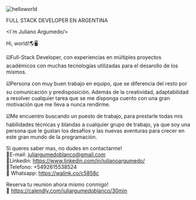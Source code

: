 

![helloworld](https://user-images.githubusercontent.com/99204088/184940610-9c51553a-7c31-4da1-89fe-8ab0e24f26ef.jpeg)
      
      
FULL STACK DEVELOPER EN ARGENTINA 

<I´m Juliano Argumedo/>

Hi, world!🌎🖥

☑️Full-Stack Developer, con experiencias en múltiples proyectos académicos con muchas tecnologias utilizadas para el desarollo de los mismos.

☑️Persona con muy buen trabajo en equipo, que se diferencia del resto por su comunicación y predisposición. Además de la creatividad, adaptabilidad a resolver cualquier tarea que se me disponga cuento con una gran motivación que me lleva a nunca rendirme.

☑️Me encuentro buscando un puesto de trabajo, para prestarle todas mis habilidades técnicas y blandas a cualquier grupo de trabajo, ya que soy una persona que le gustan los desafíos y las nuevas aventuras para crecer en este gran mundo de la programación.

Si queres saber mas, no dudes en contactarme! <br/>
📌E-mail: juliargumedoblanco@gmail.com <br/>
📌Linkedin: https://www.linkedin.com/in/julianoargumedo/ <br/>
📌Telefono: +5492615538524  <br/>
📌 Whatsapp: https://walink.co/c5858c  <br/>

Reserva tu reunion ahora mismo conmigo!  <br/>
📌 https://calendly.com/juliargumedoblanco/30min
